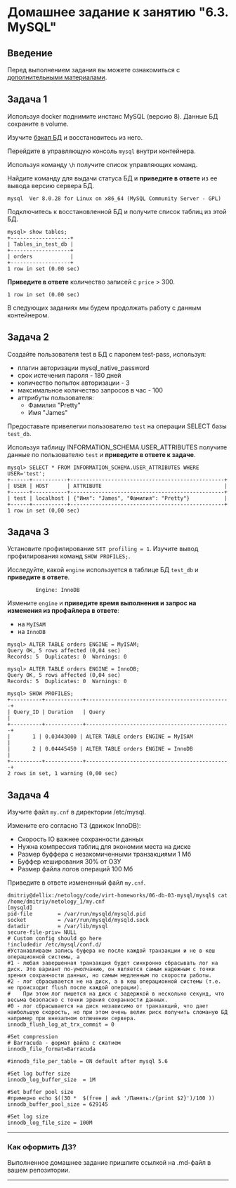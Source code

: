 # Домашнее задание к занятию "6.3. MySQL"

## Введение

Перед выполнением задания вы можете ознакомиться с 
[дополнительными материалами](https://github.com/netology-code/virt-homeworks/tree/master/additional/README.md).

## Задача 1

Используя docker поднимите инстанс MySQL (версию 8). Данные БД сохраните в volume.

Изучите [бэкап БД](https://github.com/netology-code/virt-homeworks/tree/master/06-db-03-mysql/test_data) и 
восстановитесь из него.

Перейдите в управляющую консоль `mysql` внутри контейнера.

Используя команду `\h` получите список управляющих команд.

Найдите команду для выдачи статуса БД и **приведите в ответе** из ее вывода версию сервера БД.

```shell
mysql  Ver 8.0.28 for Linux on x86_64 (MySQL Community Server - GPL)
```

Подключитесь к восстановленной БД и получите список таблиц из этой БД.

```jql
mysql> show tables;
+-------------------+
| Tables_in_test_db |
+-------------------+
| orders            |
+-------------------+
1 row in set (0.00 sec)
```

**Приведите в ответе** количество записей с `price` > 300.
```jql
1 row in set (0.00 sec)
```

В следующих заданиях мы будем продолжать работу с данным контейнером.

## Задача 2

Создайте пользователя test в БД c паролем test-pass, используя:
- плагин авторизации mysql_native_password
- срок истечения пароля - 180 дней 
- количество попыток авторизации - 3 
- максимальное количество запросов в час - 100
- аттрибуты пользователя:
    - Фамилия "Pretty"
    - Имя "James"

Предоставьте привелегии пользователю `test` на операции SELECT базы `test_db`.
    
Используя таблицу INFORMATION_SCHEMA.USER_ATTRIBUTES получите данные по пользователю `test` и 
**приведите в ответе к задаче**.

```jql
mysql> SELECT * FROM INFORMATION_SCHEMA.USER_ATTRIBUTES WHERE USER='test';
+------+-----------+-------------------------------------------------+
| USER | HOST      | ATTRIBUTE                                       |
+------+-----------+-------------------------------------------------+
| test | localhost | {"Имя": "James", "Фамилия": "Pretty"}           |
+------+-----------+-------------------------------------------------+
1 row in set (0,00 sec)
```

## Задача 3

Установите профилирование `SET profiling = 1`.
Изучите вывод профилирования команд `SHOW PROFILES;`.

Исследуйте, какой `engine` используется в таблице БД `test_db` и **приведите в ответе**.

```jql
         Engine: InnoDB
```

Измените `engine` и **приведите время выполнения и запрос на изменения из профайлера в ответе**:
- на `MyISAM`
- на `InnoDB`
```jql
mysql> ALTER TABLE orders ENGINE = MyISAM;
Query OK, 5 rows affected (0,04 sec)
Records: 5  Duplicates: 0  Warnings: 0

mysql> ALTER TABLE orders ENGINE = InnoDB;
Query OK, 5 rows affected (0,04 sec)
Records: 5  Duplicates: 0  Warnings: 0

mysql> SHOW PROFILES;
+----------+------------+----------------------------------------------+
| Query_ID | Duration   | Query                                        |
+----------+------------+----------------------------------------------+
|       1 | 0.03443000 | ALTER TABLE orders ENGINE = MyISAM            |
|       2 | 0.04445450 | ALTER TABLE orders ENGINE = InnoDB            |
+----------+------------+----------------------------------------------+
2 rows in set, 1 warning (0,00 sec)

```
## Задача 4 

Изучите файл `my.cnf` в директории /etc/mysql.

Измените его согласно ТЗ (движок InnoDB):
- Скорость IO важнее сохранности данных
- Нужна компрессия таблиц для экономии места на диске
- Размер буффера с незакомиченными транзакциями 1 Мб
- Буффер кеширования 30% от ОЗУ
- Размер файла логов операций 100 Мб

Приведите в ответе измененный файл `my.cnf`.

```shell
dmitriy@dellix:/netology/code/virt-homeworks/06-db-03-mysql/mysql$ cat /home/dmitriy/netology_1/my.cnf 
[mysqld]
pid-file        = /var/run/mysqld/mysqld.pid
socket          = /var/run/mysqld/mysqld.sock
datadir         = /var/lib/mysql
secure-file-priv= NULL
# Custom config should go here
!includedir /etc/mysql/conf.d/
#Устанавливаем запись буфера не после каждой транзакции и не в кеш операционной системы, а 
#1 - любая завершенная транзакция будет синхронно сбрасывать лог на диск. Это вариант по-умолчанию, он является самым надежным с точки зрения сохранности данных, но самым медленным по скорости работы.
#2 - лог сбрасывается не на диск, а в кеш операционной системы (т.е. не происходит flush после каждой операции). 
#    При этом лог пишется на диск с задержкой в несколько секунд, что весьма безопасно с точки зрения сохранности данных.
#0 - лог сбрасывается на диск независимо от транзакций, что дает наибольшую скорость, но при этом очень велик риск получить сломаную БД например при внезапном отлючении сервера.
innodb_flush_log_at_trx_commit = 0

#Set compression
# Barracuda - формат файла с сжатием
innodb_file_format=Barracuda

#innodb_file_per_table = ON default after mysql 5.6

#Set log buffer size
innodb_log_buffer_size	= 1M

#Set buffer pool size
#примерно echo $((30 *  $(free | awk '/Память:/{print $2}')/100 ))
innodb_buffer_pool_size = 629145 

#Set log size
innodb_log_file_size = 100M
```
---

### Как оформить ДЗ?

Выполненное домашнее задание пришлите ссылкой на .md-файл в вашем репозитории.

---

